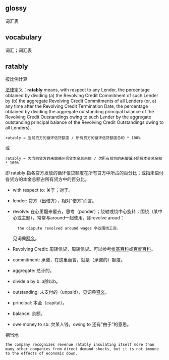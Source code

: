 
## glossy

词汇表

## vocabulary

词汇；词汇表

## ratably 

按比例计算

[法律](https://www.lawinsider.com/dictionary/ratably)定义：**ratably** means, with respect to any Lender, the percentage obtained by dividing (a) the Revolving Credit Commitment of such Lender by (b) the aggregate Revolving Credit Commitments of all Lenders (or, at any time after the Revolving Credit Termination Date, the percentage obtained by dividing the aggregate outstanding principal balance of the Revolving Credit Outstandings owing to such Lender by the aggregate outstanding principal balance of the Revolving Credit Outstandings owing to all Lenders).

    ratably = 当前贷方的循环信贷额度 / 所有贷方的循环信贷额度总和 * 100%

或

    ratably = 欠当前贷方的未偿循环信贷本金总余额 / 欠所有贷方的未偿循环信贷本金总余额 * 100%

即 ratably 指各贷方发放的循环信贷额度在所有贷方中所占的百分比；或指未偿付各贷方的本金总额占所有贷方中的百分比。

* with respect to: 关于；对于。
* lender: 贷方（出借方），相对“借方”而言。
* revolve: 在心里翻来覆去，思考（ponder）；绕轴或绕中心旋转；围绕（某中心或主题），常常与around一起使用，即revolve aroud：

        the dispute revolved around wages 争议围绕工资。

    见词典[释义](https://www.merriam-webster.com/dictionary/revolve)。

* Revolving Credit: 周转信贷，周转信贷。可以参考[维基百科](https://en.wikipedia.org/wiki/Revolving_credit)或[百度百科](https://baike.baidu.com/item/%E5%BE%AA%E7%8E%AF%E4%BF%A1%E8%B4%B7/6788309)。
* commitment: 承诺，在这里而言，就是（承诺的）额度。
* aggregate: 总计的。
* divide a by b: a除以b。
* outstanding: 未支付的（unpaid），见词典[释义](https://www.merriam-webster.com/dictionary/outstanding)。
* principal: 本金（capital）。
* balance: 余额。
* owe money to sb: 欠某人钱。owing to 还有“由于”的意思。

相当地

    The company recognizes revenue ratably insulating itself more than many other companies from direct demand shocks, but it is not immune to the effects of economic down.

